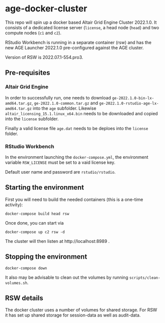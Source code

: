 # age-docker-cluster

This repo will spin up a docker based Altair Grid Engine Cluster 2022.1.0. It consists of a dedicated license server (`license`, a head node (`head`) and two compute nodes (`c1` and `c2`). 

RStudio Workbench is running in a separate container (rsw) and has the new AGE Launcher 2022.1.0 pre-configured against the AGE cluster. 

Version of RSW is 2022.07.1-554.pro3. 

## Pre-requisites 

### Altair Grid Engine 

In order to successfully run, one needs to download `ge-2022.1.0-bin-lx-amd64.tar.gz`, `ge-2022.1.0-common.tar.gz` and `ge-2022.1.0-rstudio-age-lx-amd64.tar.gz` into the `age` subfolder. Likewise `altair_licensing_15.1.linux_x64.bin` needs to be downloaded and copied into the `license` subfolder.

Finally a valid license file `age.dat` needs to be deploes into the `license` folder. 

### RStudio Workbench

In the environment launching the `docker-compose.yml`, the environment variable `RSW_LICENSE` must be set to a vaid license key. 

Default user name and password are `rstudio/rstudio`.

## Starting the environment 

First you will need to build the needed containers (this is a one-time activity): 

```
docker-compose build head rsw
```

Once done, you can start via

```
docker-compose up c2 rsw -d 
```

The cluster will then listen at http://localhost:8989 .

## Stopping the environment 
```
docker-compose down
```

It also may be advisable to clean out the volumes by running `scripts/clean-volumes.sh`.

## RSW details

The docker cluster uses a number of volumes for shared storage. For RSW it has set up shared storage for session-data as well as audit-data. 
